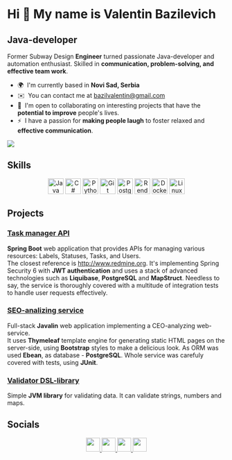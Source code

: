 Hi 👋 My name is Valentin Bazilevich
====================================

Java-developer
--------------

Former Subway Design **Engineer** turned passionate Java-developer and automation enthusiast. Skilled in **communication, problem-solving, and effective team work**.

* 🌍  I'm currently based in **Novi Sad, Serbia**
* ✉️  You can contact me at [bazilvalentin@gmail.com](mailto:bazilvalentin@gmail.com)
* 🤝  I'm open to collaborating on interesting projects that have the **potential to improve** people's lives.
* ⚡  I have a passion for **making people laugh** to foster relaxed and **effective communication**.

<a href="https://www.x.com/bazi1val" target="_blank" rel="noreferrer"><img
src="https://img.shields.io/twitter/follow/bazi1val?logo=twitter&style=for-the-badge&color=0891b2&labelColor=1c1917"
/></a>

## Skills

<p align="center">
<a href="https://www.oracle.com/java/" target="_blank" rel="noreferrer"><img src="https://raw.githubusercontent.com/danielcranney/readme-generator/main/public/icons/skills/java-colored.svg" width="36" height="36" alt="Java" /></a>  <a href="https://docs.microsoft.com/en-us/dotnet/csharp/" target="_blank" rel="noreferrer"><img src="https://raw.githubusercontent.com/danielcranney/readme-generator/main/public/icons/skills/csharp-colored.svg" width="36" height="36" alt="C#" /></a>  <a href="https://www.python.org/" target="_blank" rel="noreferrer"><img src="https://raw.githubusercontent.com/danielcranney/readme-generator/main/public/icons/skills/python-colored.svg" width="36" height="36" alt="Python" /></a>  <a href="https://git-scm.com/" target="_blank" rel="noreferrer"><img src="https://raw.githubusercontent.com/danielcranney/readme-generator/main/public/icons/skills/git-colored.svg" width="36" height="36" alt="Git" /></a>  <a href="https://www.postgresql.org/" target="_blank" rel="noreferrer"><img src="https://raw.githubusercontent.com/danielcranney/readme-generator/main/public/icons/skills/postgresql-colored.svg" width="36" height="36" alt="PostgreSQL" /></a>  <a href="https://render.com/" target="_blank" rel="noreferrer"><img src="https://raw.githubusercontent.com/danielcranney/readme-generator/main/public/icons/skills/render-colored.svg" width="36" height="36" alt="Render" /></a>   <a href="https://www.docker.com/" target="_blank" rel="noreferrer"><img src="https://raw.githubusercontent.com/danielcranney/readme-generator/main/public/icons/skills/docker-colored.svg" width="36" height="36" alt="Docker" /></a>  <a href="https://www.linux.org" target="_blank" rel="noreferrer"><img src="https://raw.githubusercontent.com/danielcranney/readme-generator/main/public/icons/skills/linux-colored.svg" width="36" height="36" alt="Linux" /></a>
</p>

## Projects

### [Task manager API](https://github.com/bazilval/java-project-73)
**Spring Boot** web application that provides APIs for managing various resources: Labels, Statuses, Tasks, and Users.\
The closest reference is http://www.redmine.org. It's implementing Spring Security 6 with **JWT authentication** and uses a stack of advanced technologies such as **Liquibase**, **PostgreSQL** and **MapStruct**. Needless to say, the service is thoroughly covered with a multitude of integration tests to handle user requests effectively.

### [SEO-analizing service](https://github.com/bazilval/my-site-analyzer)
Full-stack **Javalin** web application implementing a CEO-analyzing web-service.\
It uses **Thymeleaf** template engine for generating static HTML pages on the server-side, using **Bootstrap** styles to make a delicious look. As ORM was used **Ebean**, as database - **PostgreSQL**. Whole service was carefuly covered with tests, using **JUnit**.

### [Validator DSL-library](https://github.com/bazilval/my-validation-library)
Simple **JVM library** for validating data. It can validate strings, numbers and maps.

## Socials

<p align="center"> <a href="https://www.facebook.com/valentin.bazilevich" target="_blank" rel="noreferrer"> <picture> <source media="(prefers-color-scheme: dark)" srcset="https://raw.githubusercontent.com/danielcranney/readme-generator/main/public/icons/socials/facebook-dark.svg" /> <source media="(prefers-color-scheme: light)" srcset="https://raw.githubusercontent.com/danielcranney/readme-generator/main/public/icons/socials/facebook.svg" /> <img src="https://raw.githubusercontent.com/danielcranney/readme-generator/main/public/icons/socials/facebook.svg" width="32" height="32" /> </picture> </a>   <a href="https://www.github.com/bazilval" target="_blank" rel="noreferrer"> <picture> <source media="(prefers-color-scheme: dark)" srcset="https://raw.githubusercontent.com/danielcranney/readme-generator/main/public/icons/socials/github-dark.svg" /> <source media="(prefers-color-scheme: light)" srcset="https://raw.githubusercontent.com/danielcranney/readme-generator/main/public/icons/socials/github.svg" /> <img src="https://raw.githubusercontent.com/danielcranney/readme-generator/main/public/icons/socials/github.svg" width="32" height="32" /> </picture> </a>   <a href="https://www.linkedin.com/in/valentin-bazilevich" target="_blank" rel="noreferrer"> <picture> <source media="(prefers-color-scheme: dark)" srcset="https://raw.githubusercontent.com/danielcranney/readme-generator/main/public/icons/socials/linkedin-dark.svg" /> <source media="(prefers-color-scheme: light)" srcset="https://raw.githubusercontent.com/danielcranney/readme-generator/main/public/icons/socials/linkedin.svg" /> <img src="https://raw.githubusercontent.com/danielcranney/readme-generator/main/public/icons/socials/linkedin.svg" width="32" height="32" /> </picture> </a>   <a href="https://www.x.com/bazi1val" target="_blank" rel="noreferrer"> <picture> <source media="(prefers-color-scheme: dark)" srcset="https://raw.githubusercontent.com/danielcranney/readme-generator/main/public/icons/socials/twitter-dark.svg" /> <source media="(prefers-color-scheme: light)" srcset="https://raw.githubusercontent.com/danielcranney/readme-generator/main/public/icons/socials/twitter.svg" /> <img src="https://raw.githubusercontent.com/danielcranney/readme-generator/main/public/icons/socials/twitter.svg" width="32" height="32" /> </picture> </a></p>
